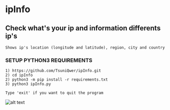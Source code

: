 # ipInfo
## Check what's your ip and information differents ip's
```
Shows ip's location (longitude and latitude), region, city and country
```
### SETUP PYTHON3 REQUIREMENTS
```
1) https://github.com/TsuniQwer/ipInfo.git
2) cd ipInfo
2) python3 -m pip install -r requirements.txt
3) python3 ipInfo.py
```

``
 Type 'exit' if you want to quit the program
``


![alt text](https://cdn.hosterdaddy.com/img-assets/404/ipaddress.png "ip")

